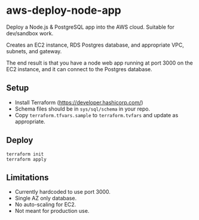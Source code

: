 # aws-deploy-node-app

Deploy a Node.js & PostgreSQL app into the AWS cloud. Suitable for dev/sandbox work.

Creates an EC2 instance, RDS Postgres database, and appropriate VPC, subnets, and gateway.

The end result is that you have a node web app running at port 3000 on the EC2 instance, and it can connect to the Postgres database.

## Setup

* Install Terraform (https://developer.hashicorp.com/)
* Schema files should be in `sys/sql/schema` in your repo.
* Copy `terraform.tfvars.sample` to `terraform.tvfars` and update as appropriate.

## Deploy

```
terraform init
terraform apply
```

## Limitations

* Currently hardcoded to use port 3000.
* Single AZ only database.
* No auto-scaling for EC2.
* Not meant for production use.
